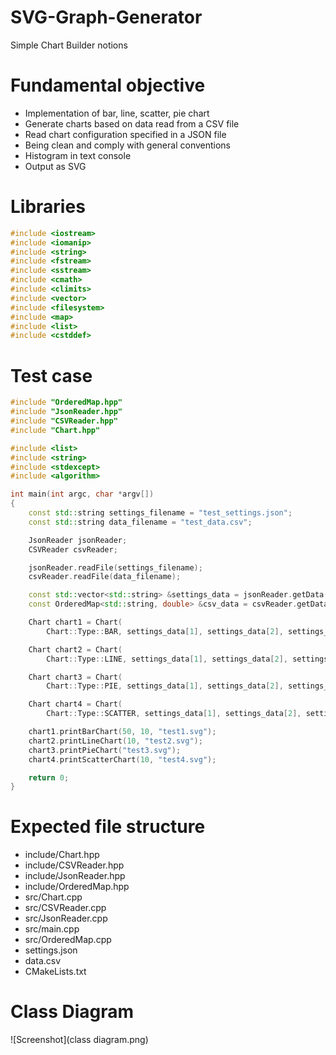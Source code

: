 # SVG-Graph-Generator

Simple Chart Builder notions

# Fundamental objective

- Implementation of bar, line, scatter, pie chart
- Generate charts based on data read from a CSV file
- Read chart configuration specified in a JSON file
- Being clean and comply with general conventions
- Histogram in text console
- Output as SVG

# Libraries

```cpp
#include <iostream>
#include <iomanip>
#include <string>
#include <fstream>
#include <sstream>
#include <cmath>
#include <climits>
#include <vector>
#include <filesystem>
#include <map>
#include <list>
#include <cstddef>
```

# Test case
```cpp
#include "OrderedMap.hpp"
#include "JsonReader.hpp"
#include "CSVReader.hpp"
#include "Chart.hpp"

#include <list>
#include <string>
#include <stdexcept>
#include <algorithm>

int main(int argc, char *argv[])
{
    const std::string settings_filename = "test_settings.json";
    const std::string data_filename = "test_data.csv";

    JsonReader jsonReader;
    CSVReader csvReader;

    jsonReader.readFile(settings_filename);
    csvReader.readFile(data_filename);

    const std::vector<std::string> &settings_data = jsonReader.getData();
    const OrderedMap<std::string, double> &csv_data = csvReader.getData();

    Chart chart1 = Chart(
        Chart::Type::BAR, settings_data[1], settings_data[2], settings_data[3], settings_data[4], csv_data);

    Chart chart2 = Chart(
        Chart::Type::LINE, settings_data[1], settings_data[2], settings_data[3], settings_data[4], csv_data);

    Chart chart3 = Chart(
        Chart::Type::PIE, settings_data[1], settings_data[2], settings_data[3], settings_data[4], csv_data);

    Chart chart4 = Chart(
        Chart::Type::SCATTER, settings_data[1], settings_data[2], settings_data[3], settings_data[4], csv_data);

    chart1.printBarChart(50, 10, "test1.svg");
    chart2.printLineChart(10, "test2.svg");
    chart3.printPieChart("test3.svg");
    chart4.printScatterChart(10, "test4.svg");

    return 0;
}
```

# Expected file structure
- include/Chart.hpp
- include/CSVReader.hpp
- include/JsonReader.hpp
- include/OrderedMap.hpp
- src/Chart.cpp
- src/CSVReader.cpp
- src/JsonReader.cpp
- src/main.cpp
- src/OrderedMap.cpp
- settings.json
- data.csv
- CMakeLists.txt

# Class Diagram
![Screenshot](class diagram.png)
